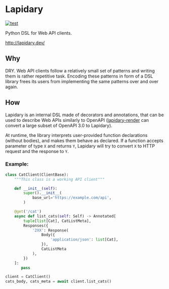 # Lapidary

[![test](https://github.com/python-lapidary/lapidary/actions/workflows/test_publish.yaml/badge.svg)](https://github.com/python-lapidary/lapidary/actions/workflows/test_publsh.yaml)

Python DSL for Web API clients.

http://lapidary.dev/

## Why

DRY. Web API clients follow a relatively small set of patterns and writing them is rather repetitive task. Encoding these patterns in form of a DSL library frees its users from implementing the same patterns over and over again.

## How

Lapidary is an internal DSL made of decorators and annotations, that can be used to describe Web APIs similarly to OpenAPI
([lapidary-render](https://github.com/python-lapidary/lapidary-render/) can convert a large subset of OpenAPI 3.0 to Lapidary).

At runtime, the library interprets user-provided function declarations (without bodies), and makes them behave as declared. If a function accepts parameter of type `X` and returns `Y`, Lapidary will try to convert `X` to HTTP request and the response to `Y`.

### Example:

```python
class CatClient(ClientBase):
    """This class is a working API client"""

    def __init__(self):
        super().__init__(
            base_url='https://example.com/api',
        )

    @get('/cat')
    async def list_cats(self: Self) -> Annotated[
        tuple[list[Cat], CatListMeta],
        Responses({
            '2XX': Response(
                Body({
                    'application/json': list[Cat],
                }),
                CatListMeta
            ),
        })
    ]:
       pass

client = CatClient()
cats_body, cats_meta = await client.list_cats()
```
